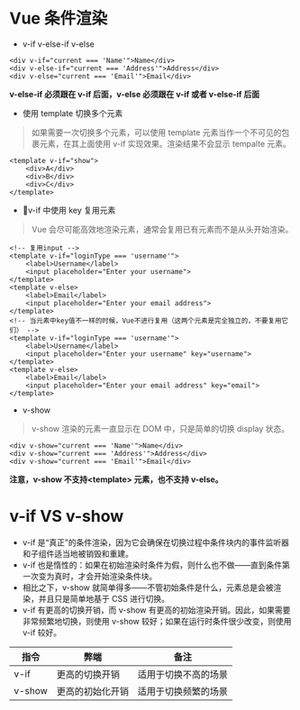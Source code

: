 # Vue 条件渲染

- v-if v-else-if v-else

```
<div v-if="current === 'Name'">Name</div>
<div v-else-if="current === 'Address'">Address</div>
<div v-else="current === 'Email'">Email</div>
```

**v-else-if 必须跟在 v-if 后面，v-else 必须跟在 v-if 或者 v-else-if 后面**

- 使用 template 切换多个元素

> 如果需要一次切换多个元素，可以使用 template 元素当作一个不可见的包裹元素，在其上面使用 v-if 实现效果。渲染结果不会显示 tempalte 元素。

```
<template v-if="show">
    <div>A</div>
    <div>B</div>
    <div>C</div>
</template>
```

- v-if 中使用 key 复用元素

> Vue 会尽可能高效地渲染元素，通常会复用已有元素而不是从头开始渲染。

```
<!-- 复用input -->
<template v-if="loginType === 'username'">
    <label>Username</label>
    <input placeholder="Enter your username">
</template>
<template v-else>
    <label>Email</label>
    <input placeholder="Enter your email address">
</template>
<!-- 当元素中key值不一样的时候，Vue不进行复用（这两个元素是完全独立的，不要复用它们） -->
<template v-if="loginType === 'username'">
    <label>Username</label>
    <input placeholder="Enter your username" key="username">
</template>
<template v-else>
    <label>Email</label>
    <input placeholder="Enter your email address" key="email">
</template>
```

- v-show

> v-show 渲染的元素一直显示在 DOM 中，只是简单的切换 display 状态。

```
<div v-show="current === 'Name'">Name</div>
<div v-show="current === 'Address'">Address</div>
<div v-show="current === 'Email'">Email</div>
```

**注意，v-show 不支持\<template> 元素，也不支持 v-else。**

# v-if VS v-show

- v-if 是“真正”的条件渲染，因为它会确保在切换过程中条件块内的事件监听器和子组件适当地被销毁和重建。
- v-if 也是惰性的：如果在初始渲染时条件为假，则什么也不做——直到条件第一次变为真时，才会开始渲染条件块。
- 相比之下，v-show 就简单得多——不管初始条件是什么，元素总是会被渲染，并且只是简单地基于 CSS 进行切换。
- v-if 有更高的切换开销，而 v-show 有更高的初始渲染开销。因此，如果需要非常频繁地切换，则使用 v-show 较好；如果在运行时条件很少改变，则使用 v-if 较好。

| 指令   | 弊端             | 备注                 |
| ------ | ---------------- | -------------------- |
| v-if   | 更高的切换开销   | 适用于切换不高的场景 |
| v-show | 更高的初始化开销 | 适用于切换频繁的场景 |
